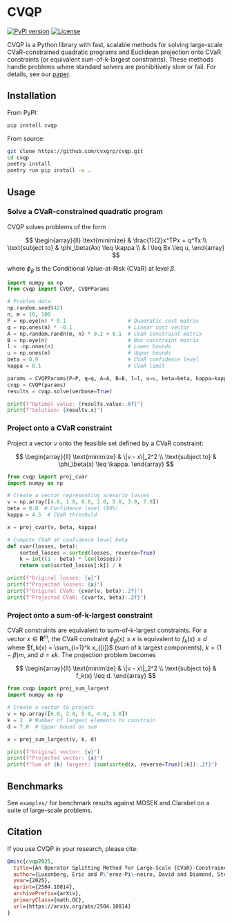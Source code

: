 # CVQP

[![PyPI version](https://img.shields.io/pypi/v/cvqp.svg)](https://pypi.org/project/cvqp/)
[![License](https://img.shields.io/badge/License-Apache%202.0-blue.svg)](LICENSE)

CVQP is a Python library with fast, scalable methods for solving large-scale CVaR-constrained quadratic programs and Euclidean projection onto CVaR constraints (or equivalent sum-of-k-largest constraints). These methods handle problems where standard solvers are prohibitively slow or fail. For details, see our [paper](https://web.stanford.edu/~boyd/papers/cvar_qp.html).

## Installation

From PyPI:

```bash
pip install cvqp
```

From source:

```bash
git clone https://github.com/cvxgrp/cvqp.git
cd cvqp
poetry install
poetry run pip install -e .
```

## Usage

### Solve a CVaR-constrained quadratic program

CVQP solves problems of the form

$$
\begin{array}{ll}
\text{minimize} & \frac{1}{2}x^TPx + q^Tx \\
\text{subject to} & \phi_\beta(Ax) \leq \kappa \\
                  & l \leq Bx \leq u,
\end{array}
$$

where $\phi_\beta$ is the Conditional Value-at-Risk (CVaR) at level $\beta$.

```python
import numpy as np
from cvqp import CVQP, CVQPParams

# Problem data
np.random.seed(42)
n, m = 10, 100
P = np.eye(n) * 0.1                    # Quadratic cost matrix
q = np.ones(n) * -0.1                  # Linear cost vector
A = np.random.randn(m, n) * 0.2 + 0.1  # CVaR constraint matrix
B = np.eye(n)                          # Box constraint matrix
l = -np.ones(n)                        # Lower bounds
u = np.ones(n)                         # Upper bounds
beta = 0.9                             # CVaR confidence level
kappa = 0.1                            # CVaR limit

params = CVQPParams(P=P, q=q, A=A, B=B, l=l, u=u, beta=beta, kappa=kappa)
cvqp = CVQP(params)
results = cvqp.solve(verbose=True)

print(f"Optimal value: {results.value:.6f}")
print(f"Solution: {results.x}")
```

### Project onto a CVaR constraint

Project a vector $v$ onto the feasible set defined by a CVaR constraint:

$$
\begin{array}{ll}
\text{minimize} & \|v - x\|_2^2 \\
\text{subject to} & \phi_\beta(x) \leq \kappa.
\end{array}
$$

```python
from cvqp import proj_cvar
import numpy as np

# Create a vector representing scenario losses
v = np.array([4.0, 1.0, 6.0, 2.0, 5.0, 3.0, 7.0])
beta = 0.8  # Confidence level (80%)
kappa = 4.5  # CVaR threshold

x = proj_cvar(v, beta, kappa)

# Compute CVaR at confidence level beta
def cvar(losses, beta):
    sorted_losses = sorted(losses, reverse=True)
    k = int((1 - beta) * len(losses))
    return sum(sorted_losses[:k]) / k

print(f"Original losses: {v}")
print(f"Projected losses: {x}")
print(f"Original CVaR: {cvar(v, beta):.2f}")
print(f"Projected CVaR: {cvar(x, beta):.2f}")
```

### Project onto a sum-of-k-largest constraint

CVaR constraints are equivalent to sum-of-k-largest constraints. For a vector $x \in \mathbf{R}^m$, the CVaR constraint $\phi_\beta(x) \leq \kappa$ is equivalent to $f_k(x) \leq d$ where $f_k(x) = \sum_{i=1}^k x_{[i]}$ (sum of k largest components), $k = (1-\beta)m$, and $d = \kappa k$. The projection problem becomes

$$
\begin{array}{ll}
\text{minimize} & \|v - x\|_2^2 \\
\text{subject to} & f_k(x) \leq d.
\end{array}
$$

```python
from cvqp import proj_sum_largest
import numpy as np

# Create a vector to project
v = np.array([6.0, 2.0, 5.0, 4.0, 1.0])
k = 2  # Number of largest elements to constrain
d = 7.0  # Upper bound on sum

x = proj_sum_largest(v, k, d)

print(f"Original vector: {v}")
print(f"Projected vector: {x}")
print(f"Sum of {k} largest: {sum(sorted(x, reverse=True)[:k]):.2f}")
```

## Benchmarks

See `examples/` for benchmark results against MOSEK and Clarabel on a suite of large-scale problems.

## Citation

If you use CVQP in your research, please cite:

```bibtex
@misc{cvqp2025,
  title={An Operator Splitting Method for Large-Scale {CVaR}-Constrained Quadratic Programs},
  author={Luxenberg, Eric and P\'erez-Pi\~neiro, David and Diamond, Steven and Boyd, Stephen},
  year={2025},
  eprint={2504.10814},
  archivePrefix={arXiv},
  primaryClass={math.OC},
  url={https://arxiv.org/abs/2504.10814}
}
```